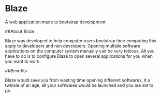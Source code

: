 # Blaze
A web application made to bootstrap development


##About Blaze

Blaze was developed to help computer users bootstrap their computing  this apply to
developers and non developers. Opening multiple software applications on the computer system manually can be very tedious.
All you have to do is to configure Blaze to open several applications for you when you want to work.



##Benefits 

Blaze would save you from wasting time opening different softwares, it a twinkle of an age, all your softwares would be launched and you are set to go.

